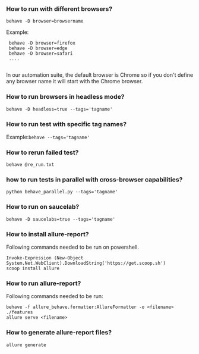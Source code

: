 ### How to run with different browsers?
``` behave -D browser=browsername ```

Example:
 ```
  behave -D browser=firefox
  behave -D browser=edge
  behave -D browser=safari
  ....
  
 ```
In our automation suite, the default browser is Chrome so if you don't define any browser name 
it will start with the Chrome browser.

### How to run browsers in headless mode?
``` behave -D headless=true --tags='tagname' ```


### How to run test with specific tag names?
Example:``` behave --tags='tagname' ```


### How to rerun failed test?
``` behave @re_run.txt ```


### how to run tests in parallel with cross-browser capabilities?
```python behave_parallel.py --tags='tagname' ```

### How to run on saucelab?
``` behave -D saucelabs=true --tags='tagname' ```

### How to install allure-report?
Following commands needed to be run on powershell.
```
Invoke-Expression (New-Object System.Net.WebClient).DownloadString('https://get.scoop.sh')
scoop install allure
```


### How to run allure-report?
Following commands needed to be run:

``` 
behave -f allure_behave.formatter:AllureFormatter -o <filename> ./features 
allure serve <filename>
```

### How to generate allure-report files?
``` allure generate ```